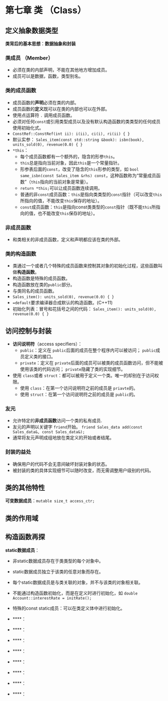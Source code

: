 # 第七章 类 （Class）

## 定义抽象数据类型

**类背后的基本思想**：**数据抽象和封装**

### 类成员 （Member）
- 必须在类的内部声明，不能在其他地方增加成员。
- 成员可以是数据，函数，类型别名。

### 类的成员函数
- 成员函数的**声明**必须在类的内部。
- 成员函数的**定义**既可以在类的内部也可以在外部。
- 使用点运算符 `.` 调用成员函数。
- 必须对任何`const`或引用类型成员以及没有默认构造函数的类类型的任何成员使用初始化式。
- `ConstRef::ConstRef(int ii): i(ii), ci(i), ri(ii) { }`
- 默认实参： `Sales_item(const std::string &book): isbn(book), units_sold(0), revenue(0.0) { }`
- `*this`：
    - 每个成员函数都有一个额外的，隐含的形参`this`。
    - `this`总是指向当前对象，因此`this`是一个常量指针。
    - 形参表后面的`const`，改变了隐含的`this`形参的类型，如 `bool same_isbn(const Sales_item &rhs) const`，这种函数称为“常量成员函数”（`this`指向的当前对象是常量）。
    - `return *this;`可以让成员函数连续调用。
    - 普通的非`const`成员函数：`this`是指向类类型的`const`指针（可以改变`this`所指向的值，不能改变`this`保存的地址）。
    - `const`成员函数：`this`是指向const类类型的`const`指针（既不能`this`所指向的值，也不能改变`this`保存的地址）。

### 非成员函数
- 和类相关的非成员函数，定义和声明都应该在类的外部。

### 类的构造函数
- 类通过一个或者几个特殊的成员函数来控制其对象的初始化过程，这些函数叫做**构造函数**。
- 构造函数是特殊的成员函数。
- 构造函数放在类的`public`部分。
- 与类同名的成员函数。
- `Sales_item(): units_sold(0), revenue(0.0) { }`
- `=default`要求编译器合成默认的构造函数。(C++11)
- 初始化列表：冒号和花括号之间的代码： `Sales_item(): units_sold(0), revenue(0.0) { }`

## 访问控制与封装

- **访问说明符**（access specifiers）：
    - `public`：定义在 `public`后面的成员在整个程序内可以被访问； `public`成员定义类的接口。
    - `private`：定义在 `private`后面的成员可以被类的成员函数访问，但不能被使用该类的代码访问； `private`隐藏了类的实现细节。
- 使用 `class`或者 `struct`：都可以被用于定义一个类。唯一的却别在于访问权限。
    - 使用 `class`：在第一个访问说明符之前的成员是 `priavte`的。
    - 使用 `struct`：在第一个访问说明符之前的成员是 `public`的。

### 友元
- 允许特定的**非成员函数**访问一个类的私有成员.
- 友元的声明以关键字 `friend`开始。 `friend Sales_data add(const Sales_data&, const Sales_data&);`
- 通常将友元声明成组地放在类定义的开始或者结尾。

### 封装的益处
- 确保用户的代码不会无意间破坏封装对象的状态。
- 被封装的类的具体实现细节可以随时改变，而无需调整用户级别的代码。

## 类的其他特性
**可变数据成员**：`mutable size_t access_ctr; `

## 类的作用域

## 构造函数再探

**static数据成员**：
- 非static数据成员存在于类类型的每个对象中。
- static数据成员独立于该类的任意对象而存在。
- 每个static数据成员是与类关联的对象，并不与该类的对象相关联。
- 不能通过构造函数初始化，而是在定义时进行初始化，如 `double Account::interestRate = initRate();`
- 特殊的const static成员：可以在类定义体中进行初始化。

- ****：
- ****：
- ****：
- ****：
- ****：
- ****：
- ****：
- ****：